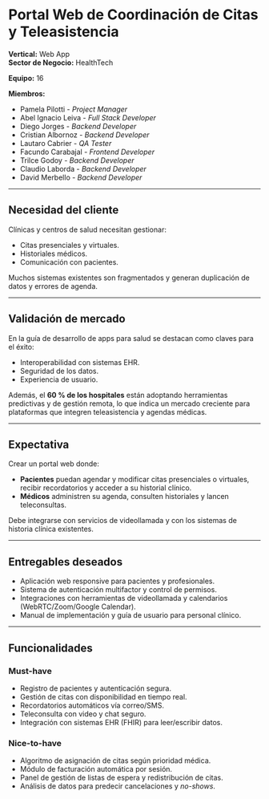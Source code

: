 # Portal Web de Coordinación de Citas y Teleasistencia  

**Vertical:** Web App  
**Sector de Negocio:** HealthTech

**Equipo:** 16

**Miembros:**
- Pamela Pilotti - *Project Manager*
- Abel Ignacio Leiva - *Full Stack Developer*
- Diego Jorges - *Backend Developer*
- Cristian Albornoz - *Backend Developer*
- Lautaro Cabrier - *QA Tester*
- Facundo Carabajal - *Frontend Developer*
- Trilce Godoy - *Backend Developer*
- Claudio Laborda - *Backend Developer*
- David Merbello - *Backend Developer*

---

## Necesidad del cliente  
Clínicas y centros de salud necesitan gestionar:  

- Citas presenciales y virtuales.  
- Historiales médicos.  
- Comunicación con pacientes.  

Muchos sistemas existentes son fragmentados y generan duplicación de datos y errores de agenda.  

---

## Validación de mercado  
En la guía de desarrollo de apps para salud se destacan como claves para el éxito:  

- Interoperabilidad con sistemas EHR.  
- Seguridad de los datos.  
- Experiencia de usuario.  

Además, el **60 % de los hospitales** están adoptando herramientas predictivas y de gestión remota, lo que indica un mercado creciente para plataformas que integren teleasistencia y agendas médicas.  

---

## Expectativa  
Crear un portal web donde:  

- **Pacientes** puedan agendar y modificar citas presenciales o virtuales, recibir recordatorios y acceder a su historial clínico.  
- **Médicos** administren su agenda, consulten historiales y lancen teleconsultas.  

Debe integrarse con servicios de videollamada y con los sistemas de historia clínica existentes.  

---

## Entregables deseados  

- Aplicación web responsive para pacientes y profesionales.  
- Sistema de autenticación multifactor y control de permisos.  
- Integraciones con herramientas de videollamada y calendarios (WebRTC/Zoom/Google Calendar).  
- Manual de implementación y guía de usuario para personal clínico.  

---

## Funcionalidades  

### Must-have  
- Registro de pacientes y autenticación segura.  
- Gestión de citas con disponibilidad en tiempo real.  
- Recordatorios automáticos vía correo/SMS.  
- Teleconsulta con video y chat seguro.  
- Integración con sistemas EHR (FHIR) para leer/escribir datos.  

### Nice-to-have  
- Algoritmo de asignación de citas según prioridad médica.  
- Módulo de facturación automática por sesión.  
- Panel de gestión de listas de espera y redistribución de citas.  
- Análisis de datos para predecir cancelaciones y *no-shows*.  
